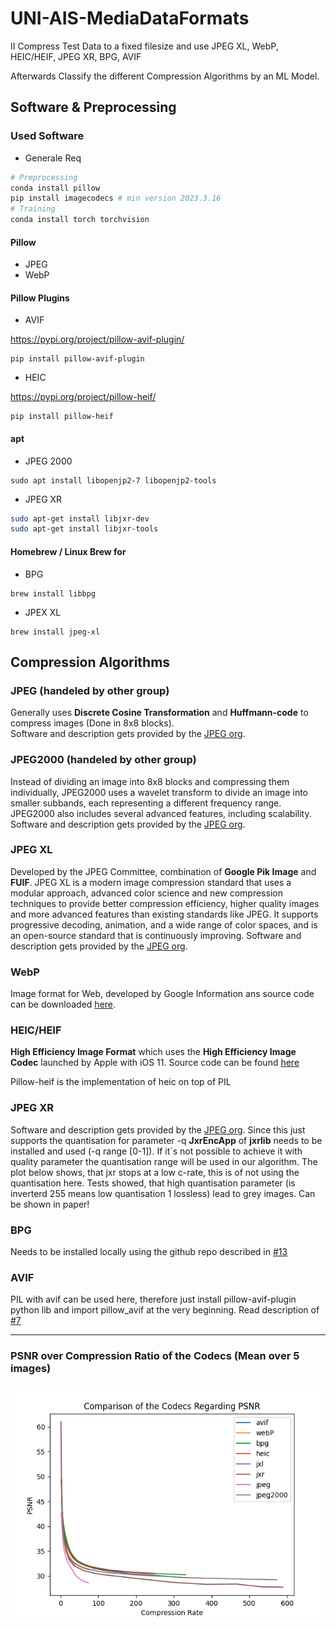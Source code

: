 # UNI-AIS-MediaDataFormats

II Compress Test Data to a fixed filesize and use JPEG XL, WebP, HEIC/HEIF, JPEG XR, BPG, AVIF

Afterwards Classify the different Compression Algorithms by an ML Model.

## Software & Preprocessing

### Used Software

- Generale Req

```sh
# Preprocessing
conda install pillow 
pip install imagecodecs # min version 2023.3.16
# Training
conda install torch torchvision
```
#### Pillow
- JPEG
- WebP
#### Pillow Plugins
- AVIF

https://pypi.org/project/pillow-avif-plugin/
```
pip install pillow-avif-plugin
```
- HEIC

https://pypi.org/project/pillow-heif/
```
pip install pillow-heif
```
#### apt
- JPEG 2000
```
sudo apt install libopenjp2-7 libopenjp2-tools
```

- JPEG XR
```sh
sudo apt-get install libjxr-dev
sudo apt-get install libjxr-tools
```

#### Homebrew / Linux Brew for 

- BPG
```
brew install libbpg
```
- JPEX XL

```
brew install jpeg-xl
```



## Compression Algorithms

### JPEG (handeled by other group)

Generally uses **Discrete Cosine Transformation** and **Huffmann-code** to
compress images (Done in 8x8 blocks).  
Software and description gets provided by the [JPEG org](https://jpeg.org/jpeg/index.html).

### JPEG2000 (handeled by other group)

Instead of dividing an image into 8x8 blocks and compressing them individually, JPEG2000 uses a
wavelet transform to divide an image into smaller subbands, each representing a different frequency range.
JPEG2000 also includes several advanced features, including scalability.
Software and description gets provided by the [JPEG org](https://jpeg.org/jpeg2000/index.html).

### JPEG XL

Developed by the JPEG Committee, combination of **Google Pik Image** and **FUIF**. 
JPEG XL is a modern image compression standard that uses a modular approach, advanced color science
and new compression techniques to provide better compression efficiency, higher quality images
and more advanced features than existing standards like JPEG. It supports progressive decoding,
animation, and a wide range of color spaces, and is an open-source standard that is continuously improving.
Software and description gets provided by the [JPEG org](https://jpeg.org/jpegxl/index.html).

### WebP

Image format for Web, developed by Google Information ans source code can be 
downloaded [here](https://developers.google.com/speed/webp).  

### HEIC/HEIF

**High Efficiency Image Format** which uses the **High Efficiency Image Codec** launched by Apple
with iOS 11. Source code can be found [here](https://github.com/strukturag/libheif)

Pillow-heif is the implementation of heic on top of PIL

### JPEG XR

Software and description gets provided by the [JPEG org](https://jpeg.org/jpegxr/index.html). Since this just supports the
quantisation for parameter -q **JxrEncApp** of **jxrlib** needs to be installed and used (-q range [0-1]). 
If it´s not possible to achieve it with quality parameter the quantisation range will be used in our algorithm.
The plot below shows, that jxr stops at a low c-rate, this is of not using the quantisation here. Tests showed, that
high quantisation parameter (is inverterd 255 means low quantisation 1 lossless) lead to grey images. Can be shown in paper!

### BPG

Needs to be installed locally using the github repo described in [#13](https://github.com/AIS-22/UNI-AIS-MediaDataFormats/issues/13)

### AVIF

PIL with avif can be used here, therefore just install pillow-avif-plugin python lib and import pillow_avif at the very beginning. Read description of [#7](https://github.com/AIS-22/UNI-AIS-MediaDataFormats/issues/7)

___
### PSNR over Compression Ratio of the Codecs (Mean over 5 images)
![PSNR](Plots/psnr.png)
